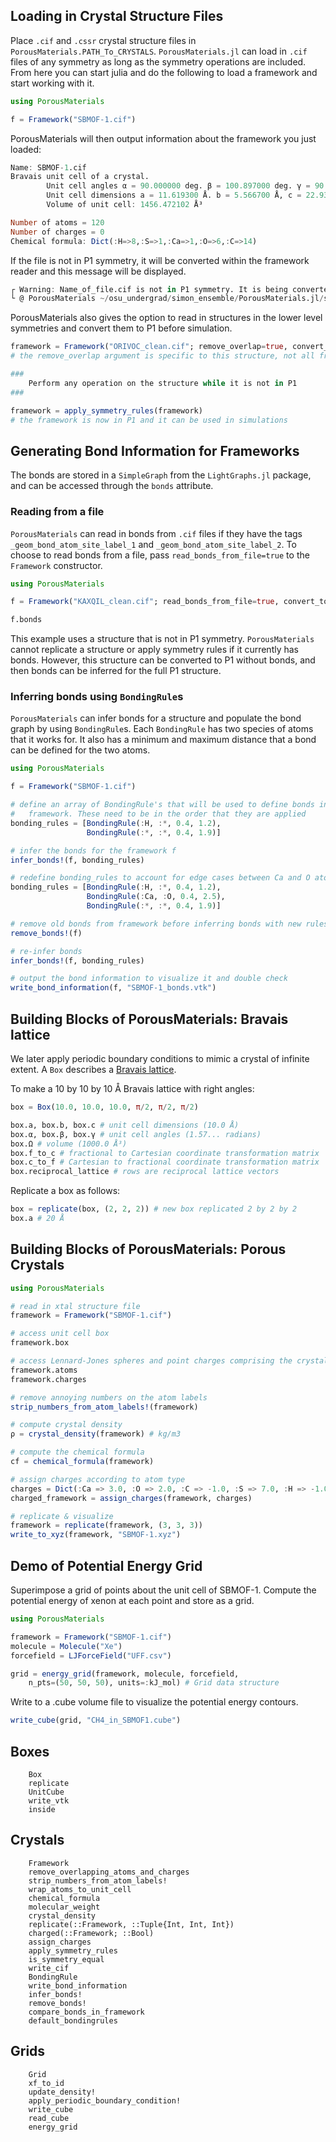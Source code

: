 ## Loading in Crystal Structure Files

Place `.cif` and `.cssr` crystal structure files in `PorousMaterials.PATH_To_CRYSTALS`. `PorousMaterials.jl` can load in `.cif` files of any symmetry as long as the symmetry operations are included. From here you can start julia and do the following to load a framework and start working with it.

```julia
using PorousMaterials

f = Framework("SBMOF-1.cif")
```

PorousMaterials will then output information about the framework you just loaded:

```julia
Name: SBMOF-1.cif
Bravais unit cell of a crystal.
        Unit cell angles α = 90.000000 deg. β = 100.897000 deg. γ = 90.000000 deg.
        Unit cell dimensions a = 11.619300 Å. b = 5.566700 Å, c = 22.931200 Å
        Volume of unit cell: 1456.472102 Å³

Number of atoms = 120
Number of charges = 0
Chemical formula: Dict(:H=>8,:S=>1,:Ca=>1,:O=>6,:C=>14)
```

If the file is not in P1 symmetry, it will be converted within the framework reader and this message will be displayed.

```julia
┌ Warning: Name_of_file.cif is not in P1 symmetry. It is being converted to P1 for use in PorousMaterials.jl.
└ @ PorousMaterials ~/osu_undergrad/simon_ensemble/PorousMaterials.jl/src/Crystal.jl:284
```

PorousMaterials also gives the option to read in structures in the lower level
symmetries and convert them to P1 before simulation.

```julia
framework = Framework("ORIVOC_clean.cif"; remove_overlap=true, convert_to_p1=false)
# the remove_overlap argument is specific to this structure, not all frameworks need it

###
    Perform any operation on the structure while it is not in P1
###

framework = apply_symmetry_rules(framework)
# the framework is now in P1 and it can be used in simulations
```

## Generating Bond Information for Frameworks

The bonds are stored in a `SimpleGraph` from the `LightGraphs.jl` package, and
can be accessed through the `bonds` attribute.  

### Reading from a file

`PorousMaterials` can read in bonds from `.cif` files if they have the tags
`_geom_bond_atom_site_label_1` and `_geom_bond_atom_site_label_2`. To choose to
read bonds from a file, pass `read_bonds_from_file=true` to the `Framework`
constructor.

```julia
using PorousMaterials

f = Framework("KAXQIL_clean.cif"; read_bonds_from_file=true, convert_to_p1=false)

f.bonds
```

This example uses a structure that is not in P1 symmetry. `PorousMaterials`
cannot replicate a structure or apply symmetry rules if it currently has bonds.
However, this structure can be converted to P1 without bonds, and then bonds can
be inferred for the full P1 structure.

### Inferring bonds using `BondingRule`s

`PorousMaterials` can infer bonds for a structure and populate the bond graph by
using `BondingRule`s. Each `BondingRule` has two species of atoms that it works
for. It also has a minimum and maximum distance that a bond can be defined for
the two atoms.

```julia
using PorousMaterials

f = Framework("SBMOF-1.cif")

# define an array of BondingRule's that will be used to define bonds in the
#   framework. These need to be in the order that they are applied
bonding_rules = [BondingRule(:H, :*, 0.4, 1.2),
                 BondingRule(:*, :*, 0.4, 1.9)]

# infer the bonds for the framework f
infer_bonds!(f, bonding_rules)

# redefine bonding_rules to account for edge cases between Ca and O atoms
bonding_rules = [BondingRule(:H, :*, 0.4, 1.2),
                 BondingRule(:Ca, :O, 0.4, 2.5),
                 BondingRule(:*, :*, 0.4, 1.9)]

# remove old bonds from framework before inferring bonds with new rules
remove_bonds!(f)

# re-infer bonds
infer_bonds!(f, bonding_rules)

# output the bond information to visualize it and double check
write_bond_information(f, "SBMOF-1_bonds.vtk")
```


## Building Blocks of PorousMaterials: Bravais lattice

We later apply periodic boundary conditions to mimic a crystal of infinite extent. A `Box` describes a [Bravais lattice](https://en.wikipedia.org/wiki/Bravais_lattice).

To make a 10 by 10 by 10 Å Bravais lattice with right angles:
```julia
box = Box(10.0, 10.0, 10.0, π/2, π/2, π/2)

box.a, box.b, box.c # unit cell dimensions (10.0 Å)
box.α, box.β, box.γ # unit cell angles (1.57... radians)
box.Ω # volume (1000.0 Å³)
box.f_to_c # fractional to Cartesian coordinate transformation matrix
box.c_to_f # Cartesian to fractional coordinate transformation matrix
box.reciprocal_lattice # rows are reciprocal lattice vectors
```

Replicate a box as follows:
```julia
box = replicate(box, (2, 2, 2)) # new box replicated 2 by 2 by 2
box.a # 20 Å
```

## Building Blocks of PorousMaterials: Porous Crystals

```julia
using PorousMaterials

# read in xtal structure file
framework = Framework("SBMOF-1.cif")

# access unit cell box
framework.box

# access Lennard-Jones spheres and point charges comprising the crystal
framework.atoms
framework.charges

# remove annoying numbers on the atom labels
strip_numbers_from_atom_labels!(framework)

# compute crystal density
ρ = crystal_density(framework) # kg/m3

# compute the chemical formula
cf = chemical_formula(framework)

# assign charges according to atom type
charges = Dict(:Ca => 3.0, :O => 2.0, :C => -1.0, :S => 7.0, :H => -1.0)
charged_framework = assign_charges(framework, charges)

# replicate & visualize
framework = replicate(framework, (3, 3, 3))
write_to_xyz(framework, "SBMOF-1.xyz")
```

## Demo of Potential Energy Grid

Superimpose a grid of points about the unit cell of SBMOF-1. Compute the potential energy of xenon at each point and store as a grid.

```julia
using PorousMaterials

framework = Framework("SBMOF-1.cif")
molecule = Molecule("Xe")
forcefield = LJForceField("UFF.csv")

grid = energy_grid(framework, molecule, forcefield,
    n_pts=(50, 50, 50), units=:kJ_mol) # Grid data structure
```

Write to a .cube volume file to visualize the potential energy contours.
```julia
write_cube(grid, "CH4_in_SBMOF1.cube")
```

## Boxes
```@docs
    Box
    replicate
    UnitCube
    write_vtk
    inside
```

## Crystals
```@docs
    Framework
    remove_overlapping_atoms_and_charges
    strip_numbers_from_atom_labels!
    wrap_atoms_to_unit_cell
    chemical_formula
    molecular_weight
    crystal_density
    replicate(::Framework, ::Tuple{Int, Int, Int})
    charged(::Framework; ::Bool)
    assign_charges
    apply_symmetry_rules
    is_symmetry_equal
    write_cif
    BondingRule
    write_bond_information
    infer_bonds!
    remove_bonds!
    compare_bonds_in_framework
    default_bondingrules
```

## Grids
```@docs
    Grid
    xf_to_id
    update_density!
    apply_periodic_boundary_condition!
    write_cube
    read_cube
    energy_grid
```
